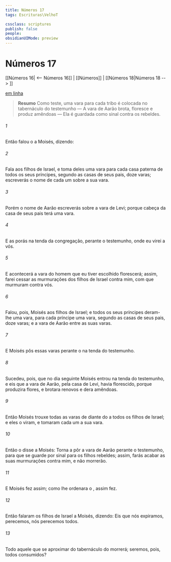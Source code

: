 ```yaml
---
title: Números 17
tags: Escrituras\VelhoT

cssclass: scriptures
publish: false
people:
obsidianUIMode: preview
---
```


# Números 17
[[Números 16| <-- Números 16]] | [[Números]] | [[Números 18|Números 18 --> ]]

[em linha](https://churchofjesuschrist.org/study/scriptures/ot/num/17?lang=por)

> __Resumo__
Como teste, uma vara para cada tribo é colocada no tabernáculo do testemunho — A vara de Aarão brota, floresce e produz amêndoas — Ela é guardada como sinal contra os rebeldes.

###### 1 
Então falou o  a Moisés, dizendo:

###### 2 
Fala aos filhos de Israel, e toma deles uma vara para cada casa paterna de todos os seus príncipes, segundo as casas de seus pais, doze varas;  escreverás o nome de cada um sobre a sua vara.

###### 3 
Porém o nome de Aarão escreverás sobre a vara de Levi; porque  cabeça da casa de seus pais terá uma vara.

###### 4 
E as porás na tenda da congregação, perante o testemunho, onde eu virei a vós.

###### 5 
E acontecerá  a vara do homem que eu tiver escolhido florescerá; assim, farei cessar as murmurações dos filhos de Israel contra mim, com que murmuram contra vós.

###### 6 
Falou, pois, Moisés aos filhos de Israel; e todos os seus príncipes deram-lhe  uma vara, para cada príncipe uma vara, segundo as casas de seus pais, doze varas; e a vara de Aarão  entre as suas varas.

###### 7 
E Moisés pôs essas varas perante o  na tenda do testemunho.

###### 8 
Sucedeu, pois, que no dia seguinte Moisés entrou na tenda do testemunho, e eis que a vara de Aarão, pela casa de Levi, havia florescido, porque produzira flores, e brotara renovos e dera amêndoas.

###### 9 
Então Moisés trouxe todas as varas de diante do  a todos os filhos de Israel; e eles o viram, e tomaram cada um a sua vara.

###### 10 
Então o  disse a Moisés: Torna a pôr a vara de Aarão perante o testemunho, para que se guarde por sinal para os filhos rebeldes; assim, farás acabar as suas murmurações contra mim, e não morrerão.

###### 11 
E Moisés fez assim; como lhe ordenara o , assim fez.

###### 12 
Então falaram os filhos de Israel a Moisés, dizendo: Eis que nós expiramos, perecemos, nós perecemos todos.

###### 13 
Todo aquele que se aproximar do tabernáculo do  morrerá; seremos, pois, todos consumidos?

